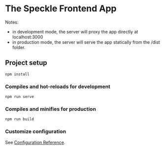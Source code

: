 # The Speckle Frontend App

Notes:

- in development mode, the server will proxy the app directly at localhost:3000
- in production mode, the server will serve the app statically from the /dist folder.


## Project setup
```
npm install
```

### Compiles and hot-reloads for development
```
npm run serve
```


### Compiles and minifies for production
```
npm run build
```

### Customize configuration
See [Configuration Reference](https://cli.vuejs.org/config/).
